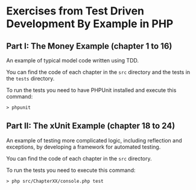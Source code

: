 # Exercises from Test Driven Development By Example in PHP

## Part I: The Money Example (chapter 1 to 16)

An example of typical model code written using TDD.

You can find the code of each chapter in the `src` directory and the tests in the `tests` directory.

To run the tests you need to have PHPUnit installed and execute this command:

    > phpunit

## Part II: The xUnit Example (chapter 18 to 24)

An example of testing more complicated logic, including reflection and exceptions, by developing a framework for automated testing.

You can find the code of each chapter in the `src` directory.

To run the tests you need to execute this command:

    > php src/ChapterXX/console.php test
